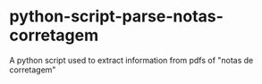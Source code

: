 # python-script-parse-notas-corretagem
A python script used to extract information from pdfs of "notas de corretagem"

